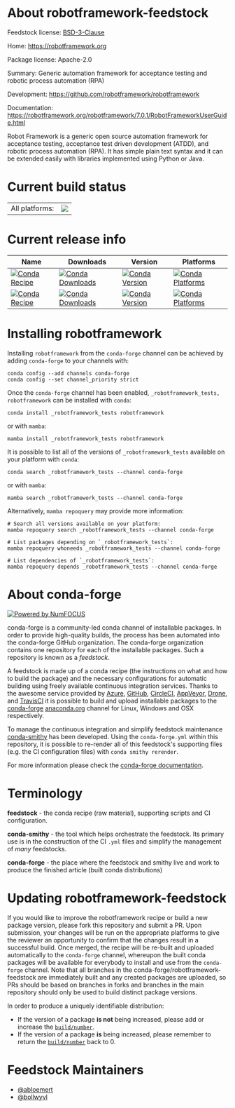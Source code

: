 About robotframework-feedstock
==============================

Feedstock license: [BSD-3-Clause](https://github.com/conda-forge/robotframework-feedstock/blob/main/LICENSE.txt)

Home: https://robotframework.org

Package license: Apache-2.0

Summary: Generic automation framework for acceptance testing and robotic process automation (RPA)

Development: https://github.com/robotframework/robotframework

Documentation: https://robotframework.org/robotframework/7.0.1/RobotFrameworkUserGuide.html

Robot Framework is a generic open source automation framework for acceptance testing, acceptance test driven development (ATDD), and robotic process automation (RPA). It has simple plain text syntax and it can be extended easily with libraries implemented using Python or Java.


Current build status
====================


<table><tr><td>All platforms:</td>
    <td>
      <a href="https://dev.azure.com/conda-forge/feedstock-builds/_build/latest?definitionId=4299&branchName=main">
        <img src="https://dev.azure.com/conda-forge/feedstock-builds/_apis/build/status/robotframework-feedstock?branchName=main">
      </a>
    </td>
  </tr>
</table>

Current release info
====================

| Name | Downloads | Version | Platforms |
| --- | --- | --- | --- |
| [![Conda Recipe](https://img.shields.io/badge/recipe-_robotframework_tests-green.svg)](https://anaconda.org/conda-forge/_robotframework_tests) | [![Conda Downloads](https://img.shields.io/conda/dn/conda-forge/_robotframework_tests.svg)](https://anaconda.org/conda-forge/_robotframework_tests) | [![Conda Version](https://img.shields.io/conda/vn/conda-forge/_robotframework_tests.svg)](https://anaconda.org/conda-forge/_robotframework_tests) | [![Conda Platforms](https://img.shields.io/conda/pn/conda-forge/_robotframework_tests.svg)](https://anaconda.org/conda-forge/_robotframework_tests) |
| [![Conda Recipe](https://img.shields.io/badge/recipe-robotframework-green.svg)](https://anaconda.org/conda-forge/robotframework) | [![Conda Downloads](https://img.shields.io/conda/dn/conda-forge/robotframework.svg)](https://anaconda.org/conda-forge/robotframework) | [![Conda Version](https://img.shields.io/conda/vn/conda-forge/robotframework.svg)](https://anaconda.org/conda-forge/robotframework) | [![Conda Platforms](https://img.shields.io/conda/pn/conda-forge/robotframework.svg)](https://anaconda.org/conda-forge/robotframework) |

Installing robotframework
=========================

Installing `robotframework` from the `conda-forge` channel can be achieved by adding `conda-forge` to your channels with:

```
conda config --add channels conda-forge
conda config --set channel_priority strict
```

Once the `conda-forge` channel has been enabled, `_robotframework_tests, robotframework` can be installed with `conda`:

```
conda install _robotframework_tests robotframework
```

or with `mamba`:

```
mamba install _robotframework_tests robotframework
```

It is possible to list all of the versions of `_robotframework_tests` available on your platform with `conda`:

```
conda search _robotframework_tests --channel conda-forge
```

or with `mamba`:

```
mamba search _robotframework_tests --channel conda-forge
```

Alternatively, `mamba repoquery` may provide more information:

```
# Search all versions available on your platform:
mamba repoquery search _robotframework_tests --channel conda-forge

# List packages depending on `_robotframework_tests`:
mamba repoquery whoneeds _robotframework_tests --channel conda-forge

# List dependencies of `_robotframework_tests`:
mamba repoquery depends _robotframework_tests --channel conda-forge
```


About conda-forge
=================

[![Powered by
NumFOCUS](https://img.shields.io/badge/powered%20by-NumFOCUS-orange.svg?style=flat&colorA=E1523D&colorB=007D8A)](https://numfocus.org)

conda-forge is a community-led conda channel of installable packages.
In order to provide high-quality builds, the process has been automated into the
conda-forge GitHub organization. The conda-forge organization contains one repository
for each of the installable packages. Such a repository is known as a *feedstock*.

A feedstock is made up of a conda recipe (the instructions on what and how to build
the package) and the necessary configurations for automatic building using freely
available continuous integration services. Thanks to the awesome service provided by
[Azure](https://azure.microsoft.com/en-us/services/devops/), [GitHub](https://github.com/),
[CircleCI](https://circleci.com/), [AppVeyor](https://www.appveyor.com/),
[Drone](https://cloud.drone.io/welcome), and [TravisCI](https://travis-ci.com/)
it is possible to build and upload installable packages to the
[conda-forge](https://anaconda.org/conda-forge) [anaconda.org](https://anaconda.org/)
channel for Linux, Windows and OSX respectively.

To manage the continuous integration and simplify feedstock maintenance
[conda-smithy](https://github.com/conda-forge/conda-smithy) has been developed.
Using the ``conda-forge.yml`` within this repository, it is possible to re-render all of
this feedstock's supporting files (e.g. the CI configuration files) with ``conda smithy rerender``.

For more information please check the [conda-forge documentation](https://conda-forge.org/docs/).

Terminology
===========

**feedstock** - the conda recipe (raw material), supporting scripts and CI configuration.

**conda-smithy** - the tool which helps orchestrate the feedstock.
                   Its primary use is in the construction of the CI ``.yml`` files
                   and simplify the management of *many* feedstocks.

**conda-forge** - the place where the feedstock and smithy live and work to
                  produce the finished article (built conda distributions)


Updating robotframework-feedstock
=================================

If you would like to improve the robotframework recipe or build a new
package version, please fork this repository and submit a PR. Upon submission,
your changes will be run on the appropriate platforms to give the reviewer an
opportunity to confirm that the changes result in a successful build. Once
merged, the recipe will be re-built and uploaded automatically to the
`conda-forge` channel, whereupon the built conda packages will be available for
everybody to install and use from the `conda-forge` channel.
Note that all branches in the conda-forge/robotframework-feedstock are
immediately built and any created packages are uploaded, so PRs should be based
on branches in forks and branches in the main repository should only be used to
build distinct package versions.

In order to produce a uniquely identifiable distribution:
 * If the version of a package **is not** being increased, please add or increase
   the [``build/number``](https://docs.conda.io/projects/conda-build/en/latest/resources/define-metadata.html#build-number-and-string).
 * If the version of a package **is** being increased, please remember to return
   the [``build/number``](https://docs.conda.io/projects/conda-build/en/latest/resources/define-metadata.html#build-number-and-string)
   back to 0.

Feedstock Maintainers
=====================

* [@abloemert](https://github.com/abloemert/)
* [@bollwyvl](https://github.com/bollwyvl/)

